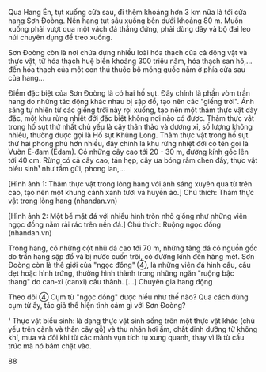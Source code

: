 Qua Hang Én, tụt xuống cửa sau, đi thêm khoảng hơn 3 km nữa là tới cửa hang Sơn Đoòng. Nền hang tụt sâu xuống bên dưới khoảng 80 m. Muốn xuống phải vượt qua một vách đá thẳng đứng, phải dùng dây và bộ đai leo núi chuyên dụng để treo xuống.

Sơn Đoòng còn là nơi chứa đựng nhiều loài hóa thạch của cả động vật và thực vật, từ hóa thạch huệ biển khoảng 300 triệu năm, hóa thạch san hô,... đến hóa thạch của một con thú thuộc bộ móng guốc nằm ở phía cửa sau của hang...

Điểm đặc biệt của Sơn Đoòng là có hai hố sụt. Đây chính là phần vòm trần hang do những tác động khác nhau bị sập đổ, tạo nên các "giếng trời". Ánh sáng tự nhiên từ các giếng trời này rọi xuống, tạo nên một thảm thực vật dày đặc, một khu rừng nhiệt đới đặc biệt không nơi nào có được. Thảm thực vật trong hố sụt thứ nhất chủ yếu là cây thân thảo và dương xỉ, số lượng không nhiều, thường được gọi là Hố sụt Khủng Long. Thảm thực vật trong hố sụt thứ hai phong phú hơn nhiều, đây chính là khu rừng nhiệt đới có tên gọi là Vườn Ê-đam (Edam). Có những cây cao tới 20 - 30 m, đường kính gốc lên tới 40 cm. Rừng có cả cây cao, tán hẹp, cây ưa bóng râm chen đầy, thực vật biểu sinh¹ như tầm gửi, phong lan,...

[Hình ảnh 1: Thảm thực vật trong lòng hang với ánh sáng xuyên qua từ trên cao, tạo nên một khung cảnh xanh tươi và huyền ảo.]
Chú thích: Thảm thực vật trong lòng hang
(nhandan.vn)

[Hình ảnh 2: Một bề mặt đá với nhiều hình tròn nhỏ giống như những viên ngọc đồng nằm rải rác trên nền đá.]
Chú thích: Ruộng ngọc đồng
(nhandan.vn)

Trong hang, có những cột nhũ đá cao tới 70 m, những tảng đá có nguồn gốc do trần hang sập đổ và bị nước cuốn trôi, có đường kính đến hàng mét. Sơn Đoòng còn là thế giới của "ngọc đồng" ④, là những viên đá hình cầu, cầu dẹt hoặc hình trứng, thường hình thành trong những ngăn "ruộng bậc thang" do can-xi (canxi) cấu thành. [...] Chuyên gia hang động

Theo dõi
④ Cụm từ "ngọc đồng" được hiểu như thế nào? Qua cách dùng cụm từ ấy, tác giả thể hiện tình cảm gì với Sơn Đoòng?

¹ Thực vật biểu sinh: là dạng thực vật sinh sống trên một thực vật khác (chủ yếu trên cành và thân cây gỗ) và thu nhận hơi ẩm, chất dinh dưỡng từ không khí, mưa và đôi khi từ các mảnh vụn tích tụ xung quanh, thay vì là từ cấu trúc mà nó bám chặt vào.

88